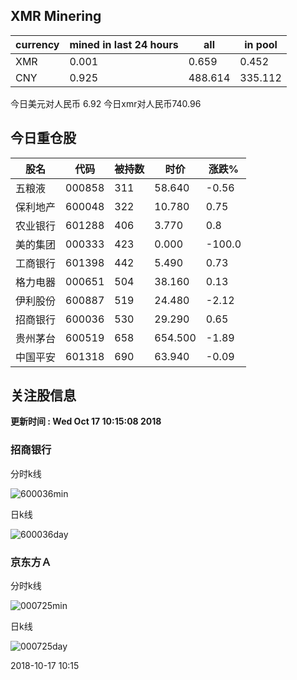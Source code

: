 ## XMR Minering

|currency|mined in last 24 hours|all|in pool|
|---|---|---|---|
|XMR|0.001|0.659|0.452|
|CNY|0.925|488.614|335.112|

今日美元对人民币 6.92	今日xmr对人民币740.96


## 今日重仓股 

|股名|代码|被持数|时价|涨跌%|
|---|---|---|---|---|
|五粮液|000858|311|58.640|-0.56|
|保利地产|600048|322|10.780|0.75|
|农业银行|601288|406|3.770|0.8|
|美的集团|000333|423|0.000|-100.0|
|工商银行|601398|442|5.490|0.73|
|格力电器|000651|504|38.160|0.13|
|伊利股份|600887|519|24.480|-2.12|
|招商银行|600036|530|29.290|0.65|
|贵州茅台|600519|658|654.500|-1.89|
|中国平安|601318|690|63.940|-0.09|

## 关注股信息
**更新时间 : Wed Oct 17 10:15:08 2018**
### 招商银行 
分时k线

![600036min](http://image.sinajs.cn/newchart/min/n/sh600036.gif)

日k线

![600036day](http://image.sinajs.cn/newchart/daily/n/sh600036.gif)

### 京东方Ａ 
分时k线

![000725min](http://image.sinajs.cn/newchart/min/n/sz000725.gif)

日k线

![000725day](http://image.sinajs.cn/newchart/daily/n/sz000725.gif)

2018-10-17 10:15